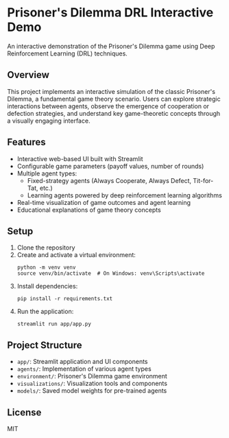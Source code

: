 # Prisoner's Dilemma DRL Interactive Demo

An interactive demonstration of the Prisoner's Dilemma game using Deep Reinforcement Learning (DRL) techniques.

## Overview

This project implements an interactive simulation of the classic Prisoner's Dilemma, a fundamental game theory scenario. Users can explore strategic interactions between agents, observe the emergence of cooperation or defection strategies, and understand key game-theoretic concepts through a visually engaging interface.

## Features

- Interactive web-based UI built with Streamlit
- Configurable game parameters (payoff values, number of rounds)
- Multiple agent types:
  - Fixed-strategy agents (Always Cooperate, Always Defect, Tit-for-Tat, etc.)
  - Learning agents powered by deep reinforcement learning algorithms
- Real-time visualization of game outcomes and agent learning
- Educational explanations of game theory concepts

## Setup

1. Clone the repository
2. Create and activate a virtual environment:
   ```
   python -m venv venv
   source venv/bin/activate  # On Windows: venv\Scripts\activate
   ```
3. Install dependencies:
   ```
   pip install -r requirements.txt
   ```
4. Run the application:
   ```
   streamlit run app/app.py
   ```

## Project Structure

- `app/`: Streamlit application and UI components
- `agents/`: Implementation of various agent types
- `environment/`: Prisoner's Dilemma game environment
- `visualizations/`: Visualization tools and components
- `models/`: Saved model weights for pre-trained agents

## License

MIT 